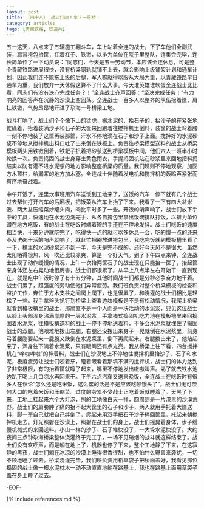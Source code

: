 ```yaml
---
layout: post
title: （四十八） 战斗打响！拿下一号桥！
category: articles
tags: [青藏铁路, 铁道兵]
---
```


五一这天，八点来了五辆施工翻斗车，车上站着全连的战士，下了车他们全副武装，肩背挎包抬筐，扛着杠子、铁锨，以排为单位在院子里整队，连集合完毕，连长简单作了一下动员说：“同志们，今天是五一劳动节，本应该全连休息，可是整个青藏铁路进展很快，没有桥梁钢轨就铺不上去，就会影响上级铺架计划和通车计划，因此我们连不能拖上级的后腿，军人嘛就得以服从大局为重，以青藏铁路早日通车为重，我们放弃一天休假这算不了什么大事。今天谁英雄谁软蛋全连战士比比看，同志们有没有决心完成任务？！”全连战士齐声回答：“坚决完成任务！”有力响亮的回答声在沉静的沙漠上空回荡。全连战士一百多人以整齐的队伍抬着筐，肩扛铁锨，气势昂昂地开进了尕海一号桥梁工地。

战斗打响了，战士们个个像下山的猛虎，搬水泥的，抬石子的，抬沙子的在紧张地忙碌着，抬着装满沙子和石子的大筐来回跑着往搅拌机里倒料，装筐的战士弯着腰一刻不停地装了这筐再装那筐，汗水不停地滴在石子和沙子上面。搅拌好的水泥砂浆不停地从搅拌机出料口吐了出来倒在铁板上。负责往桥梁模型送料的战士从桥梁模板两头用铁锨倒着，铁耙子扒着把砂浆送到桥梁模板中间，他们六人一班半小时轮换一次。负责捣固的战士身穿土黄色雨衣，手提捣固机站在砂浆里来回地把料捣结实以防有灌不进水泥浆的地方影响整座桥梁的质量。我们班则不停地观察，加固方木顶柱，给漏浆的地方加木塞。全连战士伴随着发电机和搅拌机的轰鸣声紧张而有序地奋战着。

中午开饭了，连里炊事班用汽车送饭到工地来了，送饭的汽车一停下就有几个战士过去帮忙打开汽车的后厢板，把饭菜从汽车上抬了下来。我看了一下有四大盆米饭、两大盆压缩菜炒罐头肉，肉比平时多了一些。开饭的哨声响了，战士们放下手中的工具，快速地在水池边洗完手，从各自挎包里拿出饭碗排队打饭，以排为单位蹲在地方吃饭，有的战士在吃饭时端着碗的手还在不停地发抖。战士们吃饭的速度相当快，十来分钟就吃完了，吃得快一点的就可以多休息一会，吃的慢一点的还来不及洗碗干活的哨声就响了，就赶忙把碗放进挎包里。我吃完饭就到模板槽里看了一下，槽里的水泥砂浆还不到一半，今天是完不成的。还好今天风不是很大，虽然太阳晒得很热，风一吹还比较凉爽，算是一个好天气。到了下午四点来钟，全连战士出现了动作缓慢的情况，上午一次抬两筐石子的战士现在只能抬一筐了，抬起筐来身体还左右晃动地很厉害，战士们都很累了。从早上八点半左右开始干一直到现在，就是吃中午饭时停了有十五分钟，其他时间战士们都是分秒必争奋力地干着。战士们累了，超强度的劳动使他们异常疲劳。我们班负责对整个桥梁模板的检查和监护工作，奔忙于方木支柱之间爬上爬下，也是很累了，和浇灌的战士们相比是轻松了一些。我手拿斧头扒钉到桥梁上查看边块模板是不是有松动情况，我爬上桥梁就看到模板槽里的战士，那简直不是一个人而是一块活动的水泥浆，只见这位战士从脸上头部浑身沾满厚厚的一层水泥浆，手拿棒式捣固机吃力地在模板槽里来回捣固着水泥浆，往模板槽送料的战士一停不停地送着料，不多会水泥浆就埋住了捣固战士的双腿。他艰难地拨出左腿，右腿还没拨出来身子一晃就倒在水泥浆里，前身弓着腰刚要起来一屁股又跌倒在水泥浆里，倒下再爬起来。右腿拨出来了，他站起来了，浑身往下淌着水泥浆，只有眼睛还有点光亮。我从桥梁上往下看，四台搅拌机在“哗啦哗啦”的拌着料，战士们在沙漠地上不停地往搅拌机里抬沙子、石子和水泥，极度疲劳让战士们咬着牙，瞪着眼看着那填不满的搅拌机，战士们的体力达到了非常极限，有的抬着筐就嚎了起来，嘴里不停地发出嗷嗷叫声。渴了就去铁水池边趴下喝上几口凉水再回来干。下午六点汽车又送来晚饭，全连战士在吃饭时有很多人在议论“怎么还是吃米饭，这么累的活是不是应该吃顿馒头了”，战士们无可奈何大口的吃着米饭和压缩菜。过度的劳累不少战士正吃着饭就睡着了。天黑了下来，工地上挂起来六个大灯泡，照的工地像白天一样，四周则是一片漆黑的沙漠荒野。战士们的肩膀肿了痛的抬不起大筐里的石子和沙子，两人就用手托着大筐送料，脚一歪自己就把自己绊倒了，爬起来用双手把石子沙子捧回筐里，托起来朝搅拌机走去。灯光照射在沙漠上，照射在战士们的身上，战士们摇晃着身体，步子缓慢机械式的来回送料。小山一样的沙子、石子堆快没了，一大垛水泥快没了。大约夜间三点钟尕海桥梁整体浇灌终于完工了，一场不见硝烟的战斗就这样结束了。战士们没有欢呼声，而是躺在地上了，机器也停了下来，整个工地静了下来，在这寂静的黑夜，战士们躺在冰凉的沙漠上睡得很香很甜，也不怕什么野兽来袭扰，一切不顾地睡了过去。桥梁浇灌完毕，我们班负责用稻草袋子把桥面盖好，我看见那位捣固的战士像一根水泥枕木一动不动直直地躺在路基上，我也在路基上面用草袋子盖在身上睡了过去。

-EOF-

{% include references.md %}
